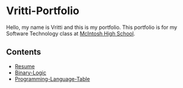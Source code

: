 # Vritti-Portfolio
 Hello, my name is Vritti and this is my portfolio. This portfolio is for my Software Technology class at [McIntosh High School](https://www.fcboe.org/mhs).
 
 ## Contents
 - [Resume](Resume.md)
 - [Binary-Logic](Binary-logic.md)
 - [Programming-Language-Table](PROGRAMMING-LANGUAGE-TABLE.md)
